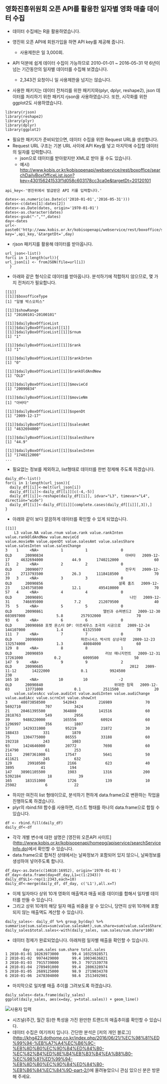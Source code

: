 ## 영화진흥위원회 오픈 API를 활용한 일자별 영화 매출 데이터 수집

- 데이터 수집에는 R을 활용하였습니다.
- 영진위 오픈 API에 회원가입을 하면 API key를 제공해 줍니다. 
  - 사용제한은 일 3,000회.
- API 덕분에 쉽게 데이터 수집이 가능하므로 2010-01-01 ~ 2016-05-31 약 6년이 넘는 기간동안의 일자별 데이터를 수집해 보겠습니다. 
  - 2,343건 요청이니 일 사용제한을 넘지는 않습니다.

- 사용한 패키지는 데이터 전처리를 위한 패키지와(plyr, dplyr, reshape2), json 데이터를 처리하기 위한 패키지 rjson을 사용하였습니다. 또한, 시각화를 위한 ggplot2도 사용하였습니다.
```
library(rjson)
library(reshape2)
library(plyr)
library(dplyr)
library(ggplot2)
```
- 필요한 패키지가 준비되었으면, 데이터 수집을 위한 Request URL을 생성합니다.
- Request URL 구조는 기본 URL 사이에 API Key를 넣고 마지막에 수집할 데이터의 일자를 입력합니다. 
  - json으로 데이터를 받아왔지만 XML로 받아 올 수도 있습니다.
  - 예시) 	http://www.kobis.or.kr/kobisopenapi/webservice/rest/boxoffice/searchDailyBoxOfficeList.json?key=430156241533f1d058c603178cc3ca0e&targetDt=20120101
```
api_key<-'영진위에서 발급받은 API 키를 입력합니다.'

dates<-as.numeric(as.Date(c('2010-01-01','2016-05-31')))
dates<-c(dates[1]:dates[2])
dates<-as.Date(dates, origin='1970-01-01')
dates<-as.character(dates)
dates<-gsub("-","",dates)
day<-dates
url<-paste0('http://www.kobis.or.kr/kobisopenapi/webservice/rest/boxoffice/searchDailyBoxOfficeList.json?key=',api_key,'&targetDt=',day)
```
- rjson 패키지를 활용해 데이터를 받아옵니다.
```
url_json<-list()
for(i in 1:length(url)){
url_json[i] <- fromJSON(file=url[i])
  }
```
- 아래와 같은 형식으로 데이터를 받아옵니다. 분석하기에 적합하지 않으므로, 몇 가지 전처리가 필요합니다.
```
[[1]]
[[1]]$boxofficeType
[1] "일별 박스오피스"

[[1]]$showRange
[1] "20100101~20100101"

[[1]]$dailyBoxOfficeList
[[1]]$dailyBoxOfficeList[[1]]
[[1]]$dailyBoxOfficeList[[1]]$rnum
[1] "1"

[[1]]$dailyBoxOfficeList[[1]]$rank
[1] "1"

[[1]]$dailyBoxOfficeList[[1]]$rankInten
[1] "0"

[[1]]$dailyBoxOfficeList[[1]]$rankOldAndNew
[1] "OLD"

[[1]]$dailyBoxOfficeList[[1]]$movieCd
[1] "20090834"

[[1]]$dailyBoxOfficeList[[1]]$movieNm
[1] "아바타"

[[1]]$dailyBoxOfficeList[[1]]$openDt
[1] "2009-12-17"

[[1]]$dailyBoxOfficeList[[1]]$salesAmt
[1] "4632694000"

[[1]]$dailyBoxOfficeList[[1]]$salesShare
[1] "44.9"

[[1]]$dailyBoxOfficeList[[1]]$salesInten
[1] "1740212000"
...
```
- 필요없는 정보를 제외하고, list형태로 데이터를 한번 정제해 주도록 하겠습니다.
```
daily_df<-list()
for(i in 1:length(url_json)){
  daily_df[[i]]<-melt(url_json[i])
  daily_df[[i]]<-daily_df[[i]][c(-4,-5)]
  daily_df[[i]]<-reshape(daily_df[[i]], idvar="L3", timevar="L4", direction="wide")
  daily_df[[i]]<-daily_df[[i]][complete.cases(daily_df[[i]][,3]),]
}
```
- 아래와 같이 보다 깔끔하게 데이터를 확인할 수 있게 되었습니다.
```
[[1]]
    L3 value.NA value.rnum value.rank value.rankInten value.rankOldAndNew value.movieCd                              value.movieNm value.openDt value.salesAmt value.salesShare value.salesInten value.salesChange
3    1     <NA>          1          1               0                 OLD      20090834                                     아바타   2009-12-17     4632694000             44.9       1740212000                60
21   2     <NA>          2          2               0                 OLD      20090077                                     전우치   2009-12-23     2713793500             26.3       1118418500                70
39   3     <NA>          3          3               0                 OLD      20090856                                  셜록 홈즈   2009-12-23     1245758500             12.1        495410000                70
57   4     <NA>          4          4               0                 OLD      20090891                                       나인   2009-12-31      746695000              7.2        212079500                40
75   5     <NA>          5          5               0                 OLD      20090861                           앨빈과 슈퍼밴드2   2009-12-30      603097000              5.8        257932000                70
93   6     <NA>          6          6               0                 OLD      20090860 포켓 몬스터 DP: 아르세우스 초극의 시공으로   2009-12-24      144107000              1.4         61325500                70
111  7     <NA>          7          7               0                 OLD      20090089                 파르나서스 박사의 상상극장   2009-12-23      132574000              1.3         48084000                60
129  8     <NA>          8          8               1                 OLD      20090859                            러브 매니지먼트   2009-12-31       17261000              0.2          6099500                50
147  9     <NA>          9          9               2                 OLD      20090685                                       2012   2009-11-12       14222000              0.1          9924500               230
165 10     <NA>         10         10              -2                 OLD      20090840                                위대한 침묵   2009-12-03       13771000              0.1          2511500                20
    value.salesAcc value.audiCnt value.audiInten value.audiChange value.audiAcc value.scrnCnt value.showCnt
3      48073858500        542043          216989               70       5692710           707          3424
21     20461395500        364880          141516               60       2818763           549          2956
39      9488220000        165556           60924               60       1296997           356          1807
57      1429331000         95219           21872               30        188433           331          1870
75      1304775000         86555           33188               60        192318           243          1083
93      1424646000         20772            7698               60        214790            61           253
111     2987361000         17547            5641               50        411621           245           632
129       29910500          2166             623               40          3895            41           194
147    38901105500          1983            1316              200       5392184            18            39
165      183151000          1726             139               10         25982             6            22
```
- 하지만 여전히 list 형태이므로, 분석하기 편하게 data.frame으로 변환하는 작업을 진행하도록 하겠습니다.
- plyr의 rbind.fill 함수를 사용하면, 리스트 형태를 하나의 data.frame으로 합칠 수 있습니다.
```
df <- rbind.fill(daily_df)
daily_df<-df
```
- 각각 개별 변수에 대한 설명은 [영진위 오픈API 사이트] (http://www.kobis.or.kr/kobisopenapi/homepg/apiservice/searchServiceInfo.do)에서 확인할 수 있습니다.
- data.frame으로 합쳐진 상태에서는 날짜정보가 포함되어 있지 않으니, 날짜정보를 생성하여 넣어주도록 합니다.
```
df_day<-as.Date(c(14610:16952), origin='1970-01-01')
df_day<-data.frame(day=df_day,L1=c(1:2343))
daily_df$L1<-rep(1:2343,each=10)
daily_df<-merge(daily_df, df_day, c('L1'),all.x=T)
```
- 이제 일자마다 상위 10개 영화의 매출액과 매출 비중 데이터를 합해서 일자별 데이터를 만들 수 있습니다.
- 그리고 상위 10개의 해당 일자 매출 비중을 알 수 있으니, 당연히 상위 10개에 포함되지 않는 매출액도 계산할 수 있습니다.
```
daily_sales<- daily_df %>% group_by(day) %>% summarise(sum.sales=sum(value.salesAmt),sum.share=sum(value.salesShare)
daily_sales$total.sales<-with(daily_sales, sum.sales/sum.share*100)
```
- 데이터 정제가 완료되었습니다. 아래처럼 일자별 매출을 확인할 수 있습니다.
```
        day   sum.sales sum.share total.sales
1 2010-01-01 10263973000      99.4 10325928571
2 2010-01-02  9974429000      99.4 10034636821
3 2010-01-03  7915739000      99.3  7971539778
4 2010-01-04  2789491000      99.4  2806328974
5 2010-01-05  2689125000      98.9  2719034378
6 2010-01-06  2478304000      98.6  2513492901
```
- 마지막으로 일자별 매출 추이를 그려보도록 하겠습니다.
```
daily_sales<-data.frame(daily_sales)
ggplot(daily_sales, aes(x=day, y=total.sales)) + geom_line()
```
![사용자 입력](https://dl.dropboxusercontent.com/u/1049842/%EB%B8%94%EB%A1%9C%EA%B7%B8/%EC%98%81%ED%99%94_%EB%8B%A4%EC%9D%8C/total_sales_name.png)

- 시즈널(주간, 월간 등)한 특성을 가진 완만한 트랜드의 매출추이를 확인할 수 있습니다.
- 데이터 수집은 여기까지 입니다. 간단한 분석은 [저의 개인 블로그] (http://khg423.dothome.co.kr/index.php/2016/06/21/%EC%98%81%ED%99%94-%EB%A7%A4%EC%B6%9C-%EB%8D%B0%EC%9D%B4%ED%84%B0-%EC%82%B4%ED%8E%B4%EB%B3%B4%EA%B8%B0-%EC%98%81%ED%99%94-%EB%8D%B0%EC%9D%B4%ED%84%B0-%EB%B6%84%EC%84%9D-part-2/)에 올려놓았으니 관심 있으신 분은 방문해 주세요.
